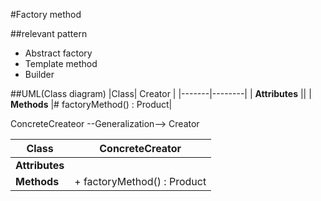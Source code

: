 #Factory method

##relevant pattern
- Abstract factory
- Template method
- Builder


##UML(Class diagram)
|Class| Creator |
|-------|--------|
| **Attributes** ||
| **Methods** |# factoryMethod() : Product|

ConcreteCreateor --Generalization--> Creator

|Class| ConcreteCreator |
|-------|--------|
| **Attributes** ||
| **Methods** |+ factoryMethod() : Product|
